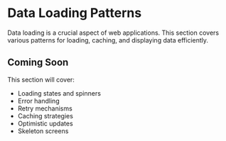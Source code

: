 # Data Loading Patterns

Data loading is a crucial aspect of web applications. This section covers various patterns for loading, caching, and displaying data efficiently.

## Coming Soon

This section will cover:
- Loading states and spinners
- Error handling
- Retry mechanisms
- Caching strategies
- Optimistic updates
- Skeleton screens 